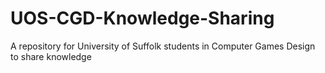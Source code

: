 # UOS-CGD-Knowledge-Sharing
A repository for University of Suffolk students in Computer Games Design to share knowledge
